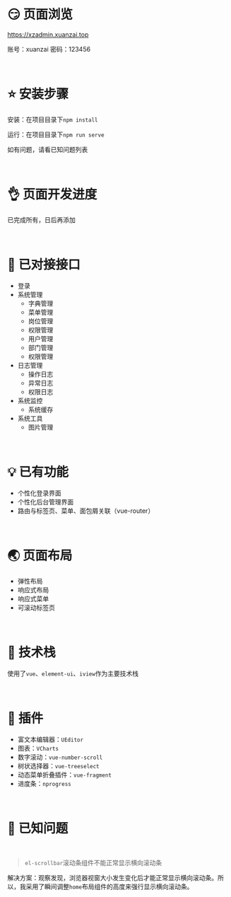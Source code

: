 # :smirk: 页面浏览 

https://xzadmin.xuanzai.top

账号：xuanzai
密码：123456

<br/>

# :star: 安装步骤

安装：在项目目录下`npm install`

运行：在项目目录下`npm run serve`

如有问题，请看已知问题列表

<br/>

# :ok_hand: 页面开发进度

已完成所有，日后再添加

<br/>

# :muscle: 已对接接口

- 登录
- 系统管理
  - 字典管理
  - 菜单管理
  - 岗位管理
  - 权限管理
  - 用户管理
  - 部门管理
  - 权限管理
- 日志管理
  - 操作日志
  - 异常日志 
  - 权限日志
- 系统监控
  - 系统缓存
- 系统工具
  - 图片管理

<br/>

# :bulb: 已有功能

+ 个性化登录界面
+ 个性化后台管理界面
+ 路由与标签页、菜单、面包屑关联（vue-router）

<br/>

# :earth_asia: 页面布局

+ 弹性布局
+ 响应式布局
+ 响应式菜单
+ 可滚动标签页

<br/>


# :sparkling_heart: 技术栈
使用了`vue`、`element-ui`、`iview`作为主要技术栈

<br/>

# :electric_plug: 插件

+ 富文本编辑器：`UEditor`
+ 图表：`VCharts`
+ 数字滚动：`vue-number-scroll`
+ 树状选择器：`vue-treeselect`
+ 动态菜单折叠插件：`vue-fragment`
+ 进度条：`nprogress`

<br/>

# :page_with_curl: 已知问题


<br/>

> `el-scrollbar`滚动条组件不能正常显示横向滚动条

解决方案：观察发现，浏览器视窗大小发生变化后才能正常显示横向滚动条。所以，我采用了瞬间调整`home`布局组件的高度来强行显示横向滚动条。



